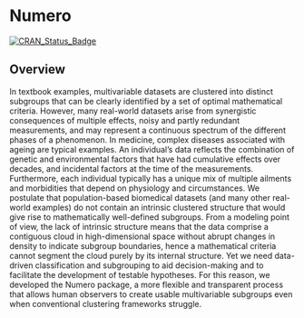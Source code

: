 # Numero

[![CRAN_Status_Badge](http://www.r-pkg.org/badges/version/Numero)](http://cran.r-project.org/package=Numero)

## Overview

In textbook examples, multivariable datasets are clustered into distinct subgroups that can be clearly identified by a set of optimal mathematical criteria. However, many real-world datasets arise from synergistic consequences of multiple effects, noisy and partly redundant measurements, and may represent a continuous spectrum of the different phases of a phenomenon. In medicine, complex diseases associated with ageing are typical examples. An individual’s data reflects the combination of genetic and environmental factors that have had cumulative effects over decades, and incidental factors at the time of the measurements. Furthermore, each individual typically has a unique mix of multiple ailments and morbidities that depend on physiology and circumstances. We postulate that population-based biomedical datasets (and many other real-world examples) do not contain an intrinsic clustered structure that would give rise to mathematically well-defined subgroups. From a modeling point of view, the lack of intrinsic structure means that the data comprise a contiguous cloud in high-dimensional space without abrupt changes in density to indicate subgroup boundaries, hence a mathematical criteria cannot segment the cloud purely by its internal structure. Yet we need data-driven classification and subgrouping to aid decision-making and to facilitate the development of testable hypotheses. For this reason, we developed the Numero package, a more flexible and transparent process that allows human observers to create usable multivariable subgroups even when conventional clustering frameworks struggle.
